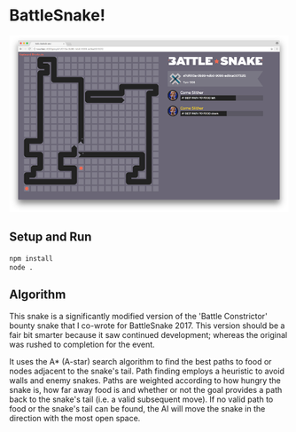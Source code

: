 # BattleSnake!

![Screenshot](/screenshot.png)

## Setup and Run

```
npm install
node .
```

## Algorithm

This snake is a significantly modified version of the 'Battle Constrictor' bounty snake that I co-wrote for BattleSnake 2017. This version should be a fair bit smarter because it saw continued development; whereas the original was rushed to completion for the event.

It uses the A* (A-star) search algorithm to find the best paths to food or nodes adjacent to the snake's tail. Path finding employs a heuristic to avoid walls and enemy snakes. Paths are weighted according to how hungry the snake is, how far away food is and whether or not the goal provides a path back to the snake's tail (i.e. a valid subsequent move). If no valid path to food or the snake's tail can be found, the AI will move the snake in the direction with the most open space.